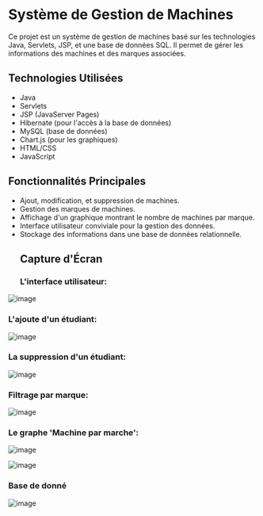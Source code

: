 # Système de Gestion de Machines

Ce projet est un système de gestion de machines basé sur les technologies Java, Servlets, JSP, et une base de données SQL.
Il permet de gérer les informations des machines et des marques associées.

## Technologies Utilisées

- Java
- Servlets
- JSP (JavaServer Pages)
- Hibernate (pour l'accès à la base de données)
- MySQL (base de données)
- Chart.js (pour les graphiques)
- HTML/CSS
- JavaScript

## Fonctionnalités Principales

- Ajout, modification, et suppression de machines.
- Gestion des marques de machines.
- Affichage d'un graphique montrant le nombre de machines par marque.
- Interface utilisateur conviviale pour la gestion des données.
- Stockage des informations dans une base de données relationnelle.
  ## Capture d'Écran
  ### L'interface utilisateur:
  
![image](https://github.com/adnan-khadija/Ajax/assets/147508009/09f7a4df-d226-44d0-b8c6-a041f27050fd)

### L'ajoute d'un étudiant:

![image](https://github.com/adnan-khadija/Ajax/assets/147508009/2a2eb7a5-0244-4638-8fb2-0344bd2e7ba2)

### La suppression d'un étudiant:

![image](https://github.com/adnan-khadija/Ajax/assets/147508009/bb4323e2-f14c-43b5-8da0-f624430f7aa5)

### Filtrage par marque:

![image](https://github.com/adnan-khadija/Ajax/assets/147508009/ff655d50-c7ec-42f4-8fc2-bc4fbd255f64)

### Le graphe 'Machine par marche':

![image](https://github.com/adnan-khadija/Ajax/assets/147508009/a0f7a818-3f41-430b-95ef-3f7e98ab5986)

![image](https://github.com/adnan-khadija/Ajax/assets/147508009/b28aa831-8823-4683-9be2-a9453ee87b9b)

### Base de donné 
![image](https://github.com/adnan-khadija/ajaxe/assets/147508009/b4b425c0-8243-4082-bec7-3bed651cec1b)





